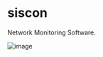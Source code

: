 # siscon

Network Monitoring Software.

![image](https://user-images.githubusercontent.com/42392669/222199919-c87105fa-f45f-4eba-96be-57dc920cf7c5.png)
